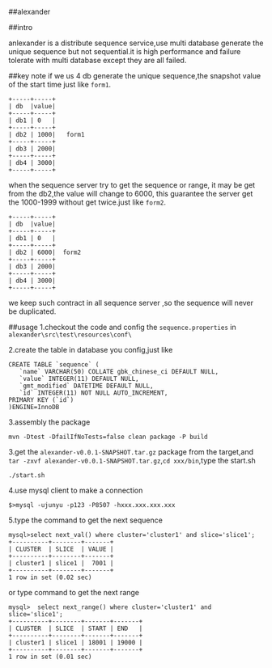 ##alexander

##intro

anlexander is a distribute sequence service,use multi database generate the unique sequence but not sequential.it is high performance and failure tolerate with multi database except they are all failed.

##key note
if we us 4 db generate the unique sequence,the snapshot value of the start time just like `form1`.

    +-----+-----+
    | db  |value|
    +-----+-----+
    | db1 | 0   |
    +-----+-----+
    | db2 | 1000|   form1
    +-----+-----+
    | db3 | 2000|
    +-----+-----+
    | db4 | 3000|
    +-----+-----+

when the sequence server try to get the sequence or range, it may be get from the db2,the value will change to 6000, this guarantee the server get the 1000-1999 without get twice.just like `form2`.
   
    +-----+-----+
    | db  |value|
    +-----+-----+
    | db1 | 0   |
    +-----+-----+
    | db2 | 6000|  form2
    +-----+-----+
    | db3 | 2000|
    +-----+-----+
    | db4 | 3000|
    +-----+-----+
we keep such contract in all sequence server ,so the sequence will never be duplicated.

##usage
1.checkout the code and config the `sequence.properties` in `alexander\src\test\resources\conf\`

2.create the table in database you config,just like 
   
    CREATE TABLE `sequence` (
       `name` VARCHAR(50) COLLATE gbk_chinese_ci DEFAULT NULL,
       `value` INTEGER(11) DEFAULT NULL,
       `gmt_modified` DATETIME DEFAULT NULL,
       `id` INTEGER(11) NOT NULL AUTO_INCREMENT,
    PRIMARY KEY (`id`)
    )ENGINE=InnoDB

3.assembly the package
    
    mvn -Dtest -DfailIfNoTests=false clean package -P build
    
3.get the `alexander-v0.0.1-SNAPSHOT.tar.gz` package from the target,and `tar -zxvf alexander-v0.0.1-SNAPSHOT.tar.gz`,`cd xxx/bin`,type the start.sh
    
    ./start.sh
  
4.use mysql client to make a connection
    
    $>mysql -ujunyu -p123 -P8507 -hxxx.xxx.xxx.xxx
    
5.type the command to get the next sequence
    
    mysql>select next_val() where cluster='cluster1' and slice='slice1';
    +----------+--------+-------+
    | CLUSTER  | SLICE  | VALUE |
    +----------+--------+-------+
    | cluster1 | slice1 |  7001 |
    +----------+--------+-------+
    1 row in set (0.02 sec)
  
  or type command to get the next range
    
    mysql>  select next_range() where cluster='cluster1' and slice='slice1';
    +----------+--------+-------+-------+
    | CLUSTER  | SLICE  | START | END   |
    +----------+--------+-------+-------+
    | cluster1 | slice1 | 18001 | 19000 |
    +----------+--------+-------+-------+
    1 row in set (0.01 sec)
  
